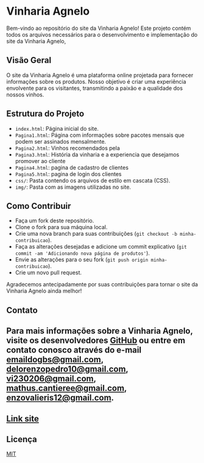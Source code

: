 # Vinharia Agnelo

Bem-vindo ao repositório do site da Vinharia Agnelo! Este projeto contém todos os arquivos necessários para o desenvolvimento e implementação do site da Vinharia Agnelo,

## Visão Geral

O site da Vinharia Agnelo é uma plataforma online projetada para fornecer informações sobre os produtos. Nosso objetivo é criar uma experiência envolvente para os visitantes, transmitindo a paixão e a qualidade dos nossos vinhos.

## Estrutura do Projeto

- `index.html`: Página inicial do site.
- `Pagina1.html`: Página com informações sobre pacotes mensais que podem ser assinados mensalmente.
- `Pagina2.html`: Vinhos recomendados pela 
- `Pagina3.html`: História da vinharia e a experiencia que desejamos promover ao cliente
- `Pagina4.html`: pagina de cadastro de clientes
- `Pagina5.html`: pagina de login dos clientes
- `css/`: Pasta contendo os arquivos de estilo em cascata (CSS).
- `img/`: Pasta com as imagens utilizadas no site.

## Como Contribuir

- Faça um fork deste repositório.
- Clone o fork para sua máquina local.
- Crie uma nova branch para suas contribuições (`git checkout -b minha-contribuicao`).
- Faça as alterações desejadas e adicione um commit explicativo (`git commit -am 'Adicionando nova página de produtos'`).
- Envie as alterações para o seu fork (`git push origin minha-contribuicao`).
- Crie um novo pull request.

Agradecemos antecipadamente por suas contribuições para tornar o site da Vinharia Agnelo ainda melhor!

## Contato

Para mais informações sobre a Vinharia Agnelo, visite os desenvolvedores [GitHub](www.github.com) ou entre em contato conosco através do e-mail emaildogbs@gmail.com, delorenzopedro10@gmail.com, 
vi230206@gmail.com, 
mathus.cantieree@gmail.com,
enzovalieris12@gmail.com.
---

## [Link site](https://pedrolorenzop.github.io/cpfront.github.io/)

## Licença

[MIT](https://choosealicense.com/licenses/mit/)
